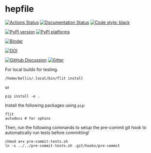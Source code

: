 # hepfile

[![Actions Status][actions-badge]][actions-link]
[![Documentation Status][rtd-badge]][rtd-link]
[![Code style: black][black-badge]][black-link]

[![PyPI version][pypi-version]][pypi-link]
[![PyPI platforms][pypi-platforms]][pypi-link]

[![Binder](https://mybinder.org/badge_logo.svg)](https://mybinder.org/v2/gh/mattbellis/hepfile/HEAD?urlpath=lab/tree/docs/example_nb)

[![DOI](https://zenodo.org/badge/91502190.svg)](https://zenodo.org/badge/latestdoi/91502190)

[![GitHub Discussion][github-discussions-badge]][github-discussions-link]
[![Gitter][gitter-badge]][gitter-link]




[actions-badge]:            https://github.com/mattbellis/hepfile/workflows/CI/badge.svg
[actions-link]:             https://github.com/mattbellis/hepfile/actions
[black-badge]:              https://img.shields.io/badge/code%20style-black-000000.svg
[black-link]:               https://github.com/psf/black
[conda-badge]:              https://img.shields.io/conda/vn/conda-forge/hepfile
[conda-link]:               https://github.com/conda-forge/hepfile-feedstock
[github-discussions-badge]: https://img.shields.io/static/v1?label=Discussions&message=Ask&color=blue&logo=github
[github-discussions-link]:  https://github.com/mattbellis/hepfile/discussions
[gitter-badge]:             https://badges.gitter.im/https://github.com/mattbellis/hepfile/community.svg
[gitter-link]:              https://gitter.im/https://github.com/mattbellis/hepfile/community?utm_source=badge&utm_medium=badge&utm_campaign=pr-badge
[pypi-link]:                https://pypi.org/project/hepfile/
[pypi-platforms]:           https://img.shields.io/pypi/pyversions/hepfile
[pypi-version]:             https://badge.fury.io/py/hepfile.svg
[rtd-badge]:                https://readthedocs.org/projects/hepfile/badge/?version=latest
[rtd-link]:                 https://hepfile.readthedocs.io/en/latest/?badge=latest
[sk-badge]:                 https://scikit-hep.org/assets/images/Scikit--HEP-Project-blue.svg

For local builds for testing. 
```
/home/bellis/.local/bin/flit install
```

or 

```
pip install -e .
```

Install the following packages using `pip`:

```
flit
autodocs # for sphinx
```

Then, run the following commands to setup the pre-commit git hook
to automatically run tests before committing!
```
chmod a+x pre-commit-tests.sh
ln -s ../../pre-commit-tests.sh .git/hooks/pre-commit
```
